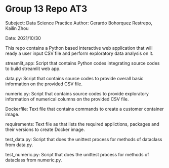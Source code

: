 # Group 13 Repo AT3

Subeject: Data Science Practice 
Author: Gerardo Bohorquez Restrepo,
	Kailin Zhou

Date: 2021/10/30

This repo contains a Python based interactive web application that will ready a user input CSV file and perform exploratory data analysis on it. 

streamlit_app: Script that contains Python codes integrating source codes to build streamlit web app.

data.py: Script that contains source codes to provide overall basic information on the provided CSV file.

numeric.py: Script that contains source codes to provide exploratory information of numerical columns on the provided CSV file.

Dockerfile: Text file that contains commands to create a customer container image.

requirements: Text file as that lists the required applictions, packages and their versions to create Docker image.

test_data.py: Script that does the unittest process for methods of dataclass from data.py.

test_numeric.py: Script that does the unittest process for methods of dataclass from numeric.py.